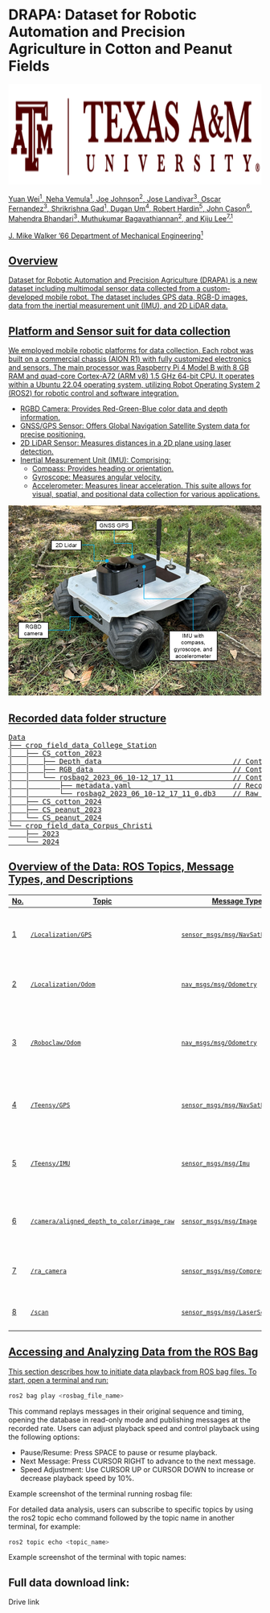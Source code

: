 <h1>DRAPA:  Dataset for Robotic Automation and Precision Agriculture in Cotton and Peanut Fields</h1>

<p align="center">
<a href="https://www.tamu.edu/"><img src="Images/tamu_logo.png" alt="Texas A&M University" height="200px" width="1000px">
  
Yuan Wei<sup>1</sup>, Neha Vemula<sup>1</sup>, Joe Johnson<sup>2</sup>, Jose Landivar<sup>3</sup>, Oscar Fernandez<sup>3</sup>, Shrikrishna
Gad<sup>1</sup>, Dugan Um<sup>4</sup>, Robert Hardin<sup>5</sup>, John Cason<sup>6</sup>, Mahendra Bhandari<sup>3</sup>, Muthukumar
Bagavathiannan<sup>2</sup>, and Kiju Lee<sup>7,1</sup>

<a href="https://engineering.tamu.edu/mechanical/index.html">J. Mike Walker ’66 Department of Mechanical Engineering<sup>1</sup>

## Overview
Dataset for Robotic Automation and Precision Agriculture (DRAPA) is a new dataset including multimodal sensor data collected from a custom-developed mobile robot. The dataset includes GPS data, RGB-D images, data from the inertial measurement unit (IMU), and 2D LiDAR data.

## Platform and Sensor suit for data collection
We employed mobile robotic platforms for data collection. Each robot was built on a commercial chassis (AION R1) with fully customized electronics and sensors. The main processor was Raspberry Pi 4 Model B with 8 GB RAM and quad-core Cortex-A72 (ARM v8) 1.5 GHz 64-bit CPU. It operates within a Ubuntu 22.04 operating system, utilizing Robot Operating System 2 (ROS2) for robotic control and software integration.

* RGBD Camera: Provides Red-Green-Blue color data and depth information.
* GNSS/GPS Sensor: Offers Global Navigation Satellite System data for precise positioning.
* 2D LiDAR Sensor: Measures distances in a 2D plane using laser detection.
* Inertial Measurement Unit (IMU): Comprising:
  * Compass: Provides heading or orientation.
  * Gyroscope: Measures angular velocity.
  * Accelerometer: Measures linear acceleration.
This suite allows for visual, spatial, and positional data collection for various applications.

<p align="center">
  
![Platform and Sensor suit for data collection](/Images/robot_sensors.png)

## Recorded data folder structure
<pre>
Data
├── crop_field_data_College_Station
│   ├── CS_cotton_2023
│   │   ├── Depth_data                               // Contains depth images in .png
│   │   ├── RGB_data                                 // Contains RGB images in .jpg
│   │   └── rosbag2_2023_06_10-12_17_11              // Contains metadata and rosbag file
│   │       ├── metadata.yaml                        // Records sensor configurations and data acquisition parameters
│   │       └── rosbag2_2023_06_10-12_17_11_0.db3    // Raw data with timestamped messages for multi-sensor analysis
│   ├── CS_cotton_2024
│   ├── CS_peanut_2023
│   └── CS_peanut_2024
└── crop_field_data_Corpus_Christi
    ├── 2023
    └── 2024
</pre>



## Overview of the Data: ROS Topics, Message Types, and Descriptions

| No. | Topic                                      | Message Type                   | Description                                                                                     |
|-----|--------------------------------------------|--------------------------------|-------------------------------------------------------------------------------------------------|
| 1   | `/Localization/GPS`                        | `sensor_msgs/msg/NavSatFix`    | Provides GPS data (latitude, longitude, altitude) for robot positioning.                        |
| 2   | `/Localization/Odom`                       | `nav_msgs/msg/Odometry`        | Delivers odometry data (position, velocity) for navigation.                                     |
| 3   | `/Roboclaw/Odom`                           | `nav_msgs/msg/Odometry`        | Supplies odometry data from the Roboclaw motor controller for movement tracking.                |
| 4   | `/Teensy/GPS`                              | `sensor_msgs/msg/NavSatFix`    | Offers GPS data from the Teensy microcontroller for enhanced localization.                      |
| 5   | `/Teensy/IMU`                              | `sensor_msgs/msg/Imu`          | Contains orientation, angular velocity, and acceleration data from an IMU.                      |
| 6   | `/camera/aligned_depth_to_color/image_raw` | `sensor_msgs/msg/Image`        | Provides raw image data for visual information and obstacle detection.                          |
| 7   | `/ra_camera`                               | `sensor_msgs/msg/CompressedImage` | Contains compressed image data for efficient transmission.                                  |
| 8   | `/scan`                                    | `sensor_msgs/msg/LaserScan`    | Provides range data from laser scanners for mapping.                                            |



## Accessing and Analyzing Data from the ROS Bag

This section describes how to initiate data playback from ROS bag files. To start, open a terminal and run:

```bash
ros2 bag play <rosbag_file_name>
```
This command replays messages in their original sequence and timing, opening the database in read-only mode and publishing messages at the recorded rate. Users can adjust playback speed and control playback using the following options:

* Pause/Resume: Press SPACE to pause or resume playback.
* Next Message: Press CURSOR RIGHT to advance to the next message.
* Speed Adjustment: Use CURSOR UP or CURSOR DOWN to increase or decrease playback speed by 10%.

Example screenshot of the terminal running rosbag file:

For detailed data analysis, users can subscribe to specific topics by using the ros2 topic echo command followed by the topic name in another terminal, for example:
```bash
ros2 topic echo <topic_name>
```
Example screenshot of the terminal with topic names:


## Full data download link:
Drive link

